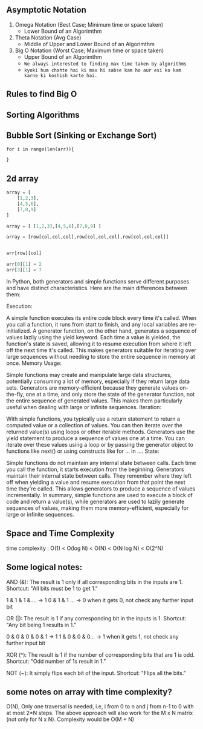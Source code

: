 Asymptotic Notation
----------------------

1. Omega Notation (Best Case; Minimum time or space taken)
    - Lower Bound of an Algorimthm
2. Theta Notation (Avg Case)
    - Middle of Upper and Lower Bound of an Algorimthm
3. Big O Notation (Worst Case; Maximum time or space taken)
    - Upper Bound of an Algorimthm
    - `We always interested to finding max time taken by algorithms` 
    - `kyoki hum chahte hai ki max hi sabse kam ho aur esi ko kam karne ki koshish karte hai.`


Rules to find Big O
---------------------

Sorting Algorithms
-------------------

Bubble Sort (Sinking or Exchange Sort)
-----------
```code
for i in range(len(arr)){
    
}
```

2d array
-------------
```py
array = [
    [1,2,3],
    [4,5,6],
    [7,8,9]
]

array = [ [1,2,3],[4,5,6],[7,8,9] ]

array = [row[col,col,col],row[col,col,col],row[col,col,col]]


arr[row][col]

arr[0][1] = 2
arr[3][1] = 7
```


In Python, both generators and simple functions serve different purposes and have distinct characteristics. Here are the main differences between them:

Execution:

A simple function executes its entire code block every time it's called. When you call a function, it runs from start to finish, and any local variables are re-initialized.
A generator function, on the other hand, generates a sequence of values lazily using the yield keyword. Each time a value is yielded, the function's state is saved, allowing it to resume execution from where it left off the next time it's called. This makes generators suitable for iterating over large sequences without needing to store the entire sequence in memory at once.
Memory Usage:

Simple functions may create and manipulate large data structures, potentially consuming a lot of memory, especially if they return large data sets.
Generators are memory-efficient because they generate values on-the-fly, one at a time, and only store the state of the generator function, not the entire sequence of generated values. This makes them particularly useful when dealing with large or infinite sequences.
Iteration:

With simple functions, you typically use a return statement to return a computed value or a collection of values. You can then iterate over the returned value(s) using loops or other iterable methods.
Generators use the yield statement to produce a sequence of values one at a time. You can iterate over these values using a loop or by passing the generator   object to functions like next() or using constructs like for ... in ....
State:

Simple functions do not maintain any internal state between calls. Each time you call the function, it starts execution from the beginning.
Generators maintain their internal state between calls. They remember where they left off when yielding a value and resume execution from that point the next time they're called. This allows generators to produce a sequence of values incrementally.
In summary, simple functions are used to execute a block of code and return a value(s), while generators are used to lazily generate sequences of values, making them more memory-efficient, especially for large or infinite sequences.





## Space and Time Complexity

time complexity : O(1) < O(log N) < O(N) < O(N log N) < O(2^N)


## Some logical notes:

AND (&): The result is 1 only if all corresponding bits in the inputs are 1.
Shortcut: "All bits must be 1 to get 1."

1 & 1 & 1 &.... -> 1
0 & 1 & 1 ... -> 0  when it gets 0, not check any further input bit

OR (|): The result is 1 if any corresponding bit in the inputs is 1.
Shortcut: "Any bit being 1 results in 1."

0 & 0 & 0 & 0 & 1 -> 1
1 & 0 & 0 & 0... -> 1 when it gets 1, not check any further input bit

XOR (^): The result is 1 if the number of corresponding bits that are 1 is odd.
Shortcut: "Odd number of 1s result in 1."

NOT (~): It simply flips each bit of the input.
Shortcut: "Flips all the bits."




## some notes on array with time complexity?


O(N), Only one traversal is needed, i.e, i from 0 to n and j from n-1 to 0 with at most 2*N steps. The above approach will also work for the M x N matrix (not only for N x N). Complexity would be O(M + N)




